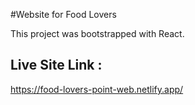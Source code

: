 #Website for Food Lovers

This project was bootstrapped with React.

## Live Site Link :

https://food-lovers-point-web.netlify.app/



